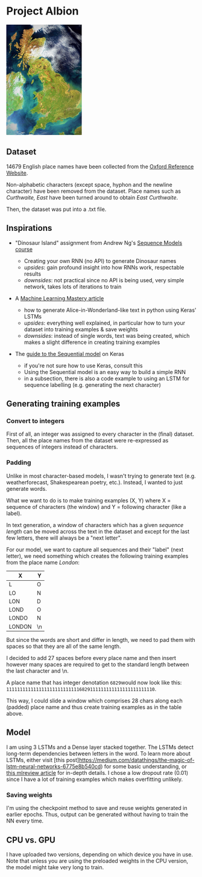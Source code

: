 # Project Albion

![Ooops, this image isn't working](images/WhatsApp_Image_2019-08-14_at_20.08.45.png)

## Dataset

14679 English place names have been collected from the [Oxford Reference Website](https://www.oxfordreference.com/view/10.1093/acref/9780199609086.001.0001/acref-9780199609086).

Non-alphabetic characters (except space, hyphon and the newline character) have been removed from the dataset.
Place names such as _Curthwaite, East_ have been turned around to obtain _East Curthwaite_. 

Then, the dataset was put into a .txt file.

## Inspirations

- "Dinosaur Island" assignment from Andrew Ng's [Sequence Models course](https://www.coursera.org/learn/nlp-sequence-models)
  - Creating your own RNN (no API) to generate Dinosaur names 
  - *upsides*: gain profound insight into how RNNs work, respectable results
  - *downsides*: not practical since no API is being used, very simple network, takes lots of iterations to train
  
- A [Machine Learning Mastery article](https://machinelearningmastery.com/text-generation-lstm-recurrent-neural-networks-python-keras/)
  - how to generate Alice-in-Wonderland-like text in python using Keras' LSTMs
  - *upsides*: everything well explained, in particular how to turn your dataset into training examples & save weights 
  - *downsides*: instead of single words, text was being created, which makes a slight difference in creating training examples
 
 - The [guide to the Sequential model](https://keras.io/getting-started/sequential-model-guide/) on Keras
   - if you're not sure how to use Keras, consult this
   - Using the Sequential model is an easy way to build a simple RNN
   - in a subsection, there is also a code example to using an LSTM for sequence labelling (e.g. generating the next character)
   
## Generating training examples
### Convert to integers
First of all, an integer was assigned to every character in the (final) dataset. Then, all the place names from the dataset were re-expressed as sequences of integers instead of characters. 

### Padding
Unlike in most character-based models, I wasn't trying to generate text (e.g. weatherforecast, Shakespearean poetry, etc.). Instead, I wanted to just generate words.

What we want to do is to make training examples (X, Y) where X = sequence of characters (the window) and Y = following character (like a label).

In text generation, a window of characters which has a given _sequence length_ can be moved across the text in the dataset and except for the last few letters, there will always be a "next letter". 

For our model, we want to capture all sequences and their "label" (next letter), we need something which creates the following training examples from the place name *London*:

| X | Y |
| --- | --- |
| L | O |
| LO | N |
| LON | D |
| LOND | O |
| LONDO | N |
| LONDON | \n |

But since the words are short and differ in length, we need to pad them with spaces so that they are all of the same length.

I decided to add 27 spaces before every place name and then insert however many spaces are required to get to the standard length between the last character and \n. 

A place name that has integer denotation `6829`would now look like this: `1111111111111111111111111116829111111111111111111111110`. 

This way, I could slide a window which comprises 28 chars along each (padded) place name and thus create training examples as in the table above.

## Model
I am using 3 LSTMs and a Dense layer stacked together. The LSTMs detect long-term dependencies between letters in the word. To learn more about LSTMs, either visit [this post]https://medium.com/datathings/the-magic-of-lstm-neural-networks-6775e8b540cd) for some basic understanding, or [this mlreview article](https://medium.com/mlreview/understanding-lstm-and-its-diagrams-37e2f46f1714) for in-depth details. 
I chose a low dropout rate (0.01) since I have a lot of training examples which makes overfitting unlikely. 

### Saving weights
I'm using the checkpoint method to save and reuse weights generated in earlier epochs. Thus, output can be generated without having to train the NN every time. 

## CPU vs. GPU
I have uploaded two versions, depending on which device you have in use. Note that unless you are using the preloaded weights in the CPU version, the model might take very long to train. 



